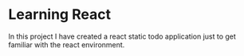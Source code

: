 <h1>Learning React</h1>
<p>In this project I have created a react static todo application just to get familiar with the react environment. </p>